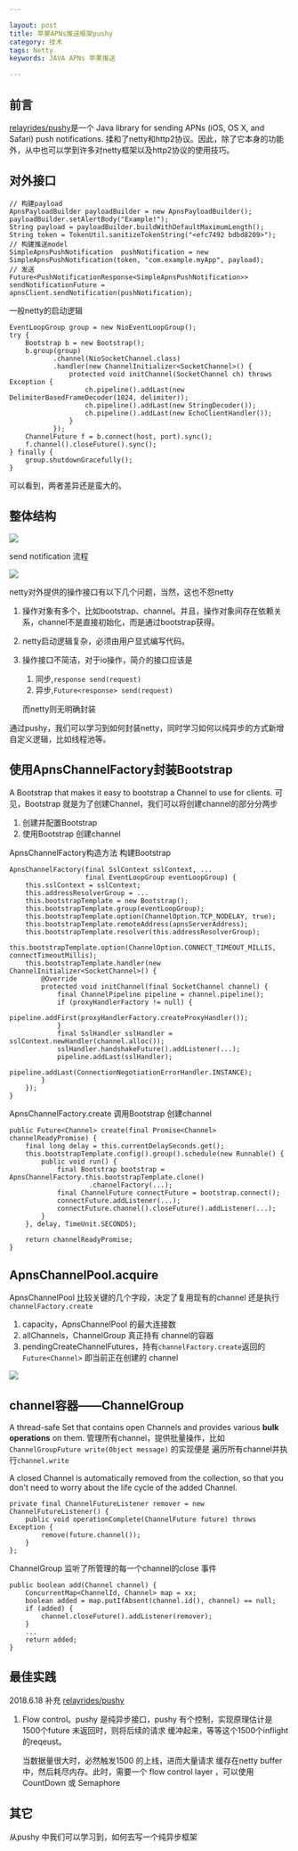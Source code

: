 ```yaml
---

layout: post
title: 苹果APNs推送框架pushy
category: 技术
tags: Netty
keywords: JAVA APNs 苹果推送

---
```


## 前言

[relayrides/pushy](https://github.com/relayrides/pushy)是一个 Java library for sending APNs (iOS, OS X, and Safari) push notifications. 揉和了netty和http2协议。因此，除了它本身的功能外，从中也可以学到许多对netty框架以及http2协议的使用技巧。

## 对外接口

    // 构建payload
    ApnsPayloadBuilder payloadBuilder = new ApnsPayloadBuilder();
    payloadBuilder.setAlertBody("Example!");
    String payload = payloadBuilder.buildWithDefaultMaximumLength();
    String token = TokenUtil.sanitizeTokenString("<efc7492 bdbd8209>");
    // 构建推送model
    SimpleApnsPushNotification  pushNotification = new SimpleApnsPushNotification(token, "com.example.myApp", payload);
    // 发送
	Future<PushNotificationResponse<SimpleApnsPushNotification>> sendNotificationFuture = apnsClient.sendNotification(pushNotification);

一般netty的启动逻辑

	EventLoopGroup group = new NioEventLoopGroup();
    try {
       	Bootstrap b = new Bootstrap();
       	b.group(group)
               .channel(NioSocketChannel.class)
               .handler(new ChannelInitializer<SocketChannel>() {
                   protected void initChannel(SocketChannel ch) throws Exception {
                       ch.pipeline().addLast(new DelimiterBasedFrameDecoder(1024, delimiter));
                       ch.pipeline().addLast(new StringDecoder());
                       ch.pipeline().addLast(new EchoClientHandler());
                   }
               });
       	ChannelFuture f = b.connect(host, port).sync();
       	f.channel().closeFuture().sync();
   	} finally {
        group.shutdownGracefully();
   	}

可以看到，两者差异还是蛮大的。

## 整体结构

![](/public/upload/netty/pushy_object.png)

send notification 流程

![](/public/upload/netty/pushy_send_notification.png)

netty对外提供的操作接口有以下几个问题，当然，这也不怨netty

1. 操作对象有多个，比如bootstrap、channel。并且，操作对象间存在依赖关系，channel不是直接初始化，而是通过bootstrap获得。
2. netty启动逻辑复杂，必须由用户显式编写代码。
3. 操作接口不简洁，对于io操作，简介的接口应该是

	1. 同步,`response send(request)`
	2. 异步,`Future<response> send(request)`

	而netty则无明确封装
	
通过pushy，我们可以学习到如何封装netty，同时学习如何以纯异步的方式新增自定义逻辑，比如线程池等。

## 使用ApnsChannelFactory封装Bootstrap

A  Bootstrap that makes it easy to bootstrap a Channel to use for clients. 可见，Bootstrap 就是为了创建Channel，我们可以将创建channel的部分分两步

1. 创建并配置Bootstrap
2. 使用Bootstrap 创建channel

ApnsChannelFactory构造方法 构建Bootstrap

    ApnsChannelFactory(final SslContext sslContext, ...
                       final EventLoopGroup eventLoopGroup) {
        this.sslContext = sslContext;
        this.addressResolverGroup = ...
        this.bootstrapTemplate = new Bootstrap();
        this.bootstrapTemplate.group(eventLoopGroup);
        this.bootstrapTemplate.option(ChannelOption.TCP_NODELAY, true);
        this.bootstrapTemplate.remoteAddress(apnsServerAddress);
        this.bootstrapTemplate.resolver(this.addressResolverGroup);
        this.bootstrapTemplate.option(ChannelOption.CONNECT_TIMEOUT_MILLIS, connectTimeoutMillis);
        this.bootstrapTemplate.handler(new ChannelInitializer<SocketChannel>() {
            @Override
            protected void initChannel(final SocketChannel channel) {
                final ChannelPipeline pipeline = channel.pipeline();
                if (proxyHandlerFactory != null) {
                    pipeline.addFirst(proxyHandlerFactory.createProxyHandler());
                }
                final SslHandler sslHandler = sslContext.newHandler(channel.alloc());
                sslHandler.handshakeFuture().addListener(...);
                pipeline.addLast(sslHandler);
                pipeline.addLast(ConnectionNegotiationErrorHandler.INSTANCE);
            }
        });
    }

ApnsChannelFactory.create 调用Bootstrap 创建channel

    public Future<Channel> create(final Promise<Channel> channelReadyPromise) {
        final long delay = this.currentDelaySeconds.get();
        this.bootstrapTemplate.config().group().schedule(new Runnable() {
            public void run() {
                final Bootstrap bootstrap = ApnsChannelFactory.this.bootstrapTemplate.clone()
                        .channelFactory(...);
                final ChannelFuture connectFuture = bootstrap.connect();
                connectFuture.addListener(...);
                connectFuture.channel().closeFuture().addListener(...);
            }
        }, delay, TimeUnit.SECONDS);

        return channelReadyPromise;
    }

## ApnsChannelPool.acquire

ApnsChannelPool 比较关键的几个字段，决定了复用现有的channel 还是执行`channelFactory.create`

1. capacity，ApnsChannelPool 的最大连接数
2. allChannels，ChannelGroup 真正持有 channel的容器
3. pendingCreateChannelFutures，持有`channelFactory.create`返回的`Future<Channel>` 即当前正在创建的 channel

![](/public/upload/netty/pushy_acquire_channel.png)

## channel容器——ChannelGroup

A thread-safe  Set that contains open Channels and provides various **bulk operations** on them. 管理所有channel，提供批量操作，比如`ChannelGroupFuture write(Object message)` 的实现便是 遍历所有channel并执行`channel.write`

A closed Channel is automatically removed from the collection, so that you don't need to worry about the life cycle of the added Channel. 

    private final ChannelFutureListener remover = new ChannelFutureListener() {
        public void operationComplete(ChannelFuture future) throws Exception {
            remove(future.channel());
        }
    };

ChannelGroup 监听了所管理的每一个channel的close 事件

    public boolean add(Channel channel) {
        ConcurrentMap<ChannelId, Channel> map = xx;
        boolean added = map.putIfAbsent(channel.id(), channel) == null;
        if (added) {
            channel.closeFuture().addListener(remover);
        }
        ...
        return added;
    }

## 最佳实践

2018.6.18 补充 [relayrides/pushy](https://github.com/relayrides/pushy/wiki/Best-practices)

1. Flow control。pushy 是纯异步接口，pushy 有个控制，实现原理估计是1500个future 未返回时，则将后续的请求 缓冲起来，等等这个1500个inflight 的reqeust。

	当数据量很大时，必然触发1500 的上线，进而大量请求 缓存在netty buffer 中，然后耗尽内存。此时，需要一个 flow control layer ，可以使用CountDown 或 Semaphore
	

## 其它

从pushy 中我们可以学习到，如何去写一个纯异步框架